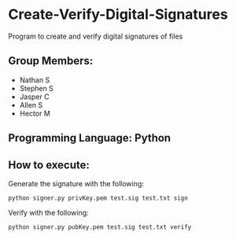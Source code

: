 # Create-Verify-Digital-Signatures
Program to create and verify digital signatures of files

## Group Members:
* Nathan S
* Stephen S
* Jasper C
* Allen S
* Hector M

## Programming Language: Python

## How to execute:
Generate the signature with the following:
```
python signer.py privKey.pem test.sig test.txt sign
```

Verify with the following:
```
python signer.py pubKey.pem test.sig test.txt verify
```
